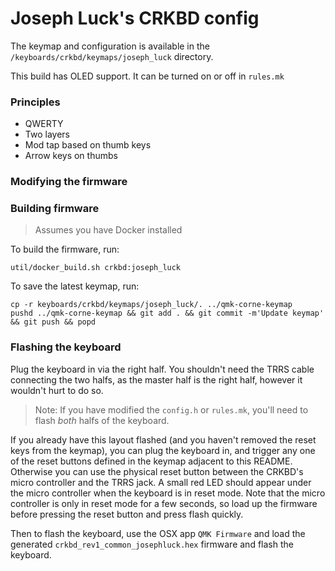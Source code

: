 # Joseph Luck's CRKBD config

The keymap and configuration is available in the `/keyboards/crkbd/keymaps/joseph_luck` directory.

This build has OLED support. It can be turned on or off in `rules.mk`

### Principles

-   QWERTY
-   Two layers
-   Mod tap based on thumb keys
-   Arrow keys on thumbs

### Modifying the firmware

### Building firmware

> Assumes you have Docker installed

To build the firmware, run:

```
util/docker_build.sh crkbd:joseph_luck
```

To save the latest keymap, run:

```
cp -r keyboards/crkbd/keymaps/joseph_luck/. ../qmk-corne-keymap
pushd ../qmk-corne-keymap && git add . && git commit -m'Update keymap' && git push && popd
```

### Flashing the keyboard

Plug the keyboard in via the right half. You shouldn't need the TRRS cable connecting the two halfs, as the master half is the right half, however it wouldn't hurt to do so.

> Note: If you have modified the `config.h` or `rules.mk`, you'll need to flash _both_ halfs of the keyboard.

If you already have this layout flashed (and you haven't removed the reset keys from the keymap), you can plug the keyboard in, and trigger any one of the reset buttons defined in the keymap adjacent to this README. Otherwise you can use the physical reset button between the CRKBD's micro controller and the TRRS jack. A small red LED should appear under the micro controller when the keyboard is in reset mode. Note that the micro controller is only in reset mode for a few seconds, so load up the firmware before pressing the reset button and press flash quickly.

Then to flash the keyboard, use the OSX app `QMK Firmware` and load the generated `crkbd_rev1_common_josephluck.hex` firmware and flash the keyboard.
